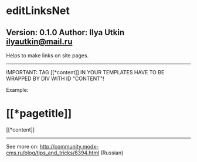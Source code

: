 editLinksNet
============
Version: 0.1.0 Author: Ilya Utkin <ilyautkin@mail.ru>
------------

Helps to make links on site pages.

------------

IMPORTANT: TAG [[*content]] IN YOUR TEMPLATES
HAVE TO BE WRAPPED BY DIV WITH ID "CONTENT"!

Example:

<h1>[[*pagetitle]]</h1>
<div id="content">
  [[*content]]
</div>

------------

See more on:
http://community.modx-cms.ru/blog/tips_and_tricks/8394.html (Russian)
